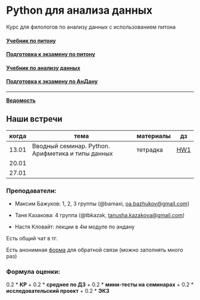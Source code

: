 # Python для анализа данных

Курс для филологов по анализу данных с использованием питона

#### [Учебник по питону](https://edu.hse.ru/course/view.php?id=133389)
#### [Подготовка к экзамену по питону](https://edu.hse.ru/course/view.php?id=134286)

#### [Учебник по анализу данных](https://edu.hse.ru/course/view.php?id=136231)
#### [Подготовка к экзамену по АнДану](https://edu.hse.ru/course/view.php?id=133864)
------------
**[Ведомость](https://docs.google.com/spreadsheets/d/1n43-kBVjc6db9WfeQ-YEvq8jrao_SZUXk9K_4uSZNcg/edit?usp=sharing)**
## Наши встречи

|когда|тема|материалы|дз|
|---|---|---|---|
|13.01|Вводный семинар. Python. Арифметика и типы данных|тетрадка|[HW1](https://github.com/tbkazakova/DataAnalysis_2023/blob/main/HW1.md)|
|20.01||||
|27.01||||

### Преподаватели:

- Максим Бажуков: 1, 2, 3 группы (@bamaxi, oa.bazhukov@gmail.com)

- Таня Казакова: 4 группа (@tbkazak, tanusha.kazakova@gmail.com)

- Настя Кловайт: лекции в 4м модуле по андану

Есть общий чат в тг.

Есть анонимная [форма](https://forms.gle/LiRDFuJ2k6pUAcAJA) для обратной связи (можно заполнять много раз)

### Формула оценки:
0.2 * **КР** + 0.2 * **среднее по ДЗ** + 0.2 * **мини-тесты на семинарах** + 0.2 * **исследовательский проект** + 0.2 * **ЭКЗ** 
